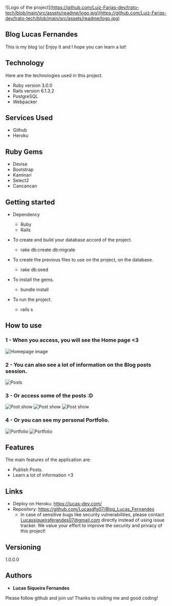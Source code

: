 ![Logo of the project](https://github.com/Luiz-Farias-dev/trato-tech/blob/main/src/assets/readme/logo.jpg](https://github.com/Luiz-Farias-dev/trato-tech/blob/main/src/assets/readme/logo.jpg)


## Blog Lucas Fernandes
This is my blog \o/ 
Enjoy It and I hope you can learn a lot!


## Technology 

Here are the technologies used in this project.

* Ruby version  3.0.0
* Rails version 6.1.3.2
* PostgreSQL
* Webpacker

## Services Used

* Github
* Heroku

## Ruby Gems

* Devise
* Bootstrap
* Kaminari
* Select2
* Cancancan


## Getting started

* Dependency
  - Ruby  
  - Rails

* To create and build your database accord of the project.
  - rake db:create db:migrate
  
* To create the previous files to use on the project, on the database.
  - rake db:seed
  
* To install the gems.
  - bundle install
  
* To run the project.
  - rails s

## How to use

### 1 - When you access, you will see the Home page <3

![Homepage image](https://github.com/Lucasdfg07/Blog_Lucas_Fernandes/blob/master/public/readme/home.png)

### 2 - You can also see a lot of information on the Blog posts session.

![Posts](https://github.com/Lucasdfg07/Blog_Lucas_Fernandes/blob/master/public/readme/posts.png)

### 3 - Or access some of the posts :D

![Post show](https://github.com/Lucasdfg07/Blog_Lucas_Fernandes/blob/master/public/readme/post_1.png)
![Post show](https://github.com/Lucasdfg07/Blog_Lucas_Fernandes/blob/master/public/readme/post_2.png)
![Post show](https://github.com/Lucasdfg07/Blog_Lucas_Fernandes/blob/master/public/readme/post_3.png)

### 4 - Or you can see my personal Portfolio.

![Portfolio](https://github.com/Lucasdfg07/Blog_Lucas_Fernandes/blob/master/public/readme/portfolio_1.png)
![Portfolio](https://github.com/Lucasdfg07/Blog_Lucas_Fernandes/blob/master/public/readme/portfolio_2.png)


## Features

The main features of the application are:
 - Publish Posts.
 - Learn a lot of information <3


## Links
  - Deploy on Heroku: https://lucas-dev.com/
  - Repository: https://github.com/Lucasdfg07/Blog_Lucas_Fernandes
    - In case of sensitive bugs like security vulnerabilities, please contact
      Lucassiqueiraferandes07@gmail.com directly instead of using issue tracker. We value your effort
      to improve the security and privacy of this project!

  ## Versioning

  1.0.0.0


  ## Authors

  * **Lucas Siqueira Fernandes** 

  Please follow github and join us!
  Thanks to visiting me and good coding!
